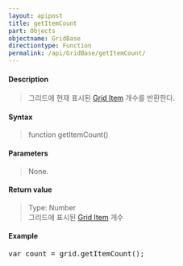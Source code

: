 ```yaml
---
layout: apipost
title: getItemCount
part: Objects
objectname: GridBase
directiontype: Function
permalink: /api/GridBase/getItemCount/
---
```



#### Description

> 그리드에 현재 표시된 [Grid Item](/api/Features/Grid_item) 개수를 반환한다.

#### Syntax

> function getItemCount()

#### Parameters

> None.

#### Return value

> Type: Number  
> 그리드에 표시된 [Grid Item](/api/Features/Grid_item) 개수

#### Example

<pre class="prettyprint">
var count = grid.getItemCount();
</pre>





